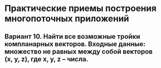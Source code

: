#  Практические приемы построения многопоточных приложений

## Вариант 10. Найти все возможные тройки компланарных векторов. Входные данные: множество не равных между собой векторов (x, y, z), где x, y, z – числа.

